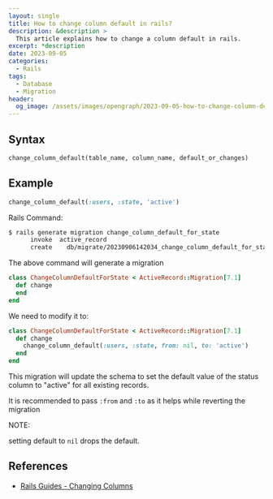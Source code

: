 ```yaml
---
layout: single
title: How to change column default in rails?
description: &description >
  This article explains how to change a column default in rails.
excerpt: *description
date: 2023-09-05
categories:
  - Rails
tags:
  - Database
  - Migration
header:
  og_image: /assets/images/opengraph/2023-09-05-how-to-change-column-default-in-rails.png
---
```


## Syntax

```ruby
change_column_default(table_name, column_name, default_or_changes)
```

## Example

```ruby
change_column_default(:users, :state, 'active')
```

Rails Command:

```bash
$ rails generate migration change_column_default_for_state
      invoke  active_record
      create    db/migrate/20230906142034_change_column_default_for_state.rb
```

The above command will generate a migration

```ruby
class ChangeColumnDefaultForState < ActiveRecord::Migration[7.1]
  def change
  end
end

```

We need to modify it to:

```ruby
class ChangeColumnDefaultForState < ActiveRecord::Migration[7.1]
  def change
    change_column_default(:users, :state, from: nil, to: 'active')
  end
end
```

This migration will update the schema to set the default value of the status column to "active" for all existing records.

It is recommended to pass `:from` and `:to` as it helps while reverting the migration

NOTE:

setting default to `nil` drops the default.

## References

- [Rails Guides - Changing Columns](https://guides.rubyonrails.org/active_record_migrations.html#changing-columns)
